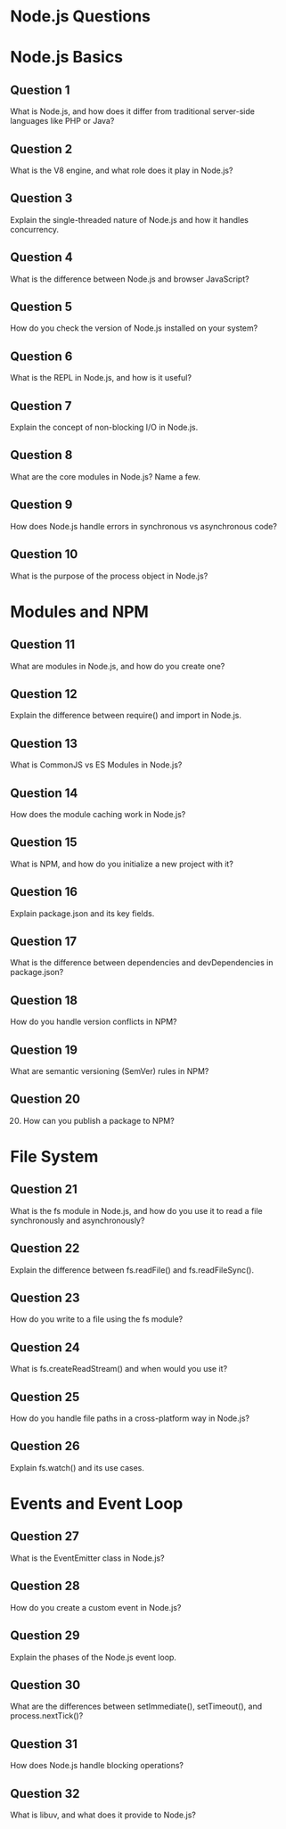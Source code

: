 # Node.js Questions

# Node.js Basics

## Question 1
What is Node.js, and how does it differ from traditional server-side languages like PHP or Java?

## Question 2
What is the V8 engine, and what role does it play in Node.js?

## Question 3
Explain the single-threaded nature of Node.js and how it handles concurrency.

## Question 4
What is the difference between Node.js and browser JavaScript?

## Question 5
How do you check the version of Node.js installed on your system?

## Question 6
What is the REPL in Node.js, and how is it useful?

## Question 7
Explain the concept of non-blocking I/O in Node.js.

## Question 8
What are the core modules in Node.js? Name a few.

## Question 9
How does Node.js handle errors in synchronous vs asynchronous code?

## Question 10
What is the purpose of the process object in Node.js?

# Modules and NPM

## Question 11
What are modules in Node.js, and how do you create one?

## Question 12
Explain the difference between require() and import in Node.js.

## Question 13
What is CommonJS vs ES Modules in Node.js?

## Question 14
How does the module caching work in Node.js?

## Question 15
What is NPM, and how do you initialize a new project with it?

## Question 16
Explain package.json and its key fields.

## Question 17
What is the difference between dependencies and devDependencies in package.json?

## Question 18
How do you handle version conflicts in NPM?

## Question 19
What are semantic versioning (SemVer) rules in NPM?

## Question 20
20. How can you publish a package to NPM?

# File System

## Question 21
What is the fs module in Node.js, and how do you use it to read a file synchronously and asynchronously?

## Question 22
Explain the difference between fs.readFile() and fs.readFileSync().

## Question 23
How do you write to a file using the fs module?

## Question 24
What is fs.createReadStream() and when would you use it?

## Question 25
How do you handle file paths in a cross-platform way in Node.js?

## Question 26
Explain fs.watch() and its use cases.

# Events and Event Loop

## Question 27
What is the EventEmitter class in Node.js?

## Question 28
How do you create a custom event in Node.js?

## Question 29
Explain the phases of the Node.js event loop.

## Question 30
What are the differences between setImmediate(), setTimeout(), and process.nextTick()?

## Question 31
How does Node.js handle blocking operations?

## Question 32
What is libuv, and what does it provide to Node.js?